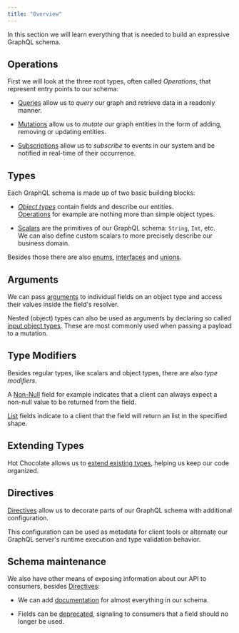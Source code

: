 ```yaml
---
title: "Overview"
---
```


In this section we will learn everything that is needed to build an expressive GraphQL schema.

## Operations

First we will look at the three root types, often called _Operations_, that represent entry points to our schema:

- [Queries](/docs/hotchocolate/defining-a-schema/queries) allow us to _query_ our graph and retrieve data in a readonly manner.

- [Mutations](/docs/hotchocolate/defining-a-schema/mutations) allow us to _mutate_ our graph entities in the form of adding, removing or updating entities.

- [Subscriptions](/docs/hotchocolate/defining-a-schema/subscriptions) allow us to _subscribe_ to events in our system and be notified in real-time of their occurrence.

## Types

Each GraphQL schema is made up of two basic building blocks:

- [_Object types_](/docs/hotchocolate/defining-a-schema/object-types) contain fields and describe our entities.<br />[Operations](#Operations) for example are nothing more than simple object types.

- [Scalars](/docs/hotchocolate/defining-a-schema/scalars) are the primitives of our GraphQL schema: `String`, `Int`, etc.<br />We can also define custom scalars to more precisely describe our business domain.

Besides those there are also [enums](/docs/hotchocolate/defining-a-schema/enums), [interfaces](/docs/hotchocolate/defining-a-schema/interfaces) and [unions](/docs/hotchocolate/defining-a-schema/unions).

## Arguments

We can pass [arguments](/docs/hotchocolate/defining-a-schema/arguments) to individual fields on an object type and access their values inside the field's resolver.

Nested (object) types can also be used as arguments by declaring so called [input object types](/docs/hotchocolate/defining-a-schema/input-object-types). These are most commonly used when passing a payload to a mutation.

## Type Modifiers

Besides regular types, like scalars and object types, there are also _type modifiers_.

A [Non-Null](/docs/hotchocolate/defining-a-schema/non-null) field for example indicates that a client can always expect a non-null value to be returned from the field.

[List](/docs/hotchocolate/defining-a-schema/lists) fields indicate to a client that the field will return an list in the specified shape.

## Extending Types

Hot Chocolate allows us to [extend existing types](/docs/hotchocolate/defining-a-schema/extending-types), helping us keep our code organized.

## Directives

[Directives](/docs/hotchocolate/defining-a-schema/directives) allow us to decorate parts of our GraphQL schema with additional configuration.

This configuration can be used as metadata for client tools or alternate our GraphQL server's runtime execution and type validation behavior.

## Schema maintenance

We also have other means of exposing information about our API to consumers, besides [Directives](/docs/hotchocolate/defining-a-schema/directives):

- We can add [documentation](/docs/hotchocolate/defining-a-schema/documentation) for almost everything in our schema.

- Fields can be [deprecated](/docs/hotchocolate/defining-a-schema/versioning), signaling to consumers that a field should no longer be used.
